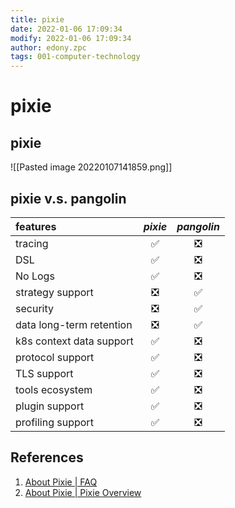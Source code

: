 ```yaml
---
title: pixie
date: 2022-01-06 17:09:34
modify: 2022-01-06 17:09:34
author: edony.zpc
tags: 001-computer-technology
---
```


# pixie
## pixie
![[Pasted image 20220107141859.png]]

## pixie v.s. pangolin

| **features** | *pixie* | *pangolin* |
| :------ | :---: | :------: |
| tracing  |  ✅   |     ❎    |
| DSL      |  ✅   |     ❎    |
| No Logs  |  ✅   |     ❎    |
| strategy support| ❎  | ✅  |
| security | ❎  | ✅  |
| data long-term retention| ❎  | ✅  |
| k8s context data support | ✅ | ❎  |
| protocol support | ✅ | ❎  |
| TLS support | ✅ | ❎  |
| tools ecosystem | ✅ | ❎  |
| plugin support | ✅ | ❎  |
| profiling support | ✅ | ❎  |


## References
1. [About Pixie | FAQ](https://docs.pixielabs.ai/about-pixie/faq/)
2. [About Pixie | Pixie Overview](https://docs.pixielabs.ai/about-pixie/what-is-pixie/)